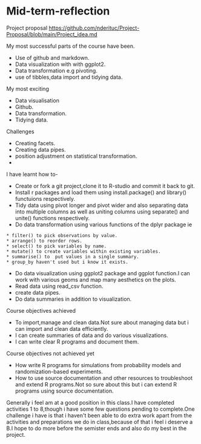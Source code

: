# Mid-term-reflection
Project proposal https://github.com/nderituc/Project-Proposal/blob/main/Project_idea.md 

My most successful parts of the course have been.
* Use of github and markdown.
* Data visualization with with ggplot2.
* Data transformation e.g pivoting.
* use of tibbles,data import and tidying data.


My most exciting 
* Data visualisation
* Github.
* Data transformation.
* Tidying data.

Challenges
* Creating facets.
* Creating data pipes.
* position adjustment on statistical transformation.
* 

I have learnt how to-
* Create or fork a git project,clone it to R-studio and commit it back to git.
* Install r packages and load them using install.package() and library() functuions respectively.
* Tidy data using pivot longer and pivot wider and also separating data into multiple columns as well as uniting columns using separate() and unite() functions respectively.
* Do data transformation using various functions of the dplyr package ie
```
* filter() to pick observations by value.
* arrange() to reorder rows.
* select() to pick variables by name.
* mutate() to create variables within existing variables.
* summarise() to  put values in a single summary.
* group_by haven't used but i know it exists.
```
* Do data visualization using ggplot2 package and ggplot function.I can work with various geoms and map many  aesthetics on the plots.
* Read data using read_csv function.
* create data pipes.
* Do data summaries in addition to visualization.


Course objectives achieved
* To import,manage and clean data.Not sure about managing data but i can import and clean data efficiently.
* I can create summaries of data and do various visualizations.
* I can write clear R programs and document them.

Course objectives not achieved yet
* How write R programs for simulations from probability models and randomization-based experiments.
* How to use source documentation and other resources to troubleshoot and extend R programs.Not so sure about this but i can extend R programs using source documentation.

Generally i feel am at a good position in this class.I have completed activities 1 to 8,though i have some few questions pending to complete.One challenge i have is that i haven't been able to do extra work apart from the activities and preparations we do in class,because of that i feel i deserve a B.I hope to do more before the semister ends and also do my best in the project. 
